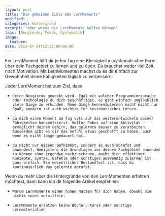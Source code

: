 ```yaml
---
layout: post
title: "Die geheimen Ziele des LernMoments"
modified:
categories: hintergrund
excerpt: "oder wobei dir LernMomente helfen können"
tags: [Neugierde, Fokus, Systematik]
image:
  feature:
date: 2015-07-24T12:21:00+00:00
---
```


Ein LernMoment hilft dir jeden Tag eine Kleinigkeit in systematischer Form über dein Fachgebiet zu lernen und zu üben. Du brauchst weder viel Zeit, noch Motivation. Mit LernMomenten machst du es dir einfach zur Gewohnheit deine Fähigkeiten täglich zu verbessern.

Jeder LernMoment hat zum Ziel, dass

-     deine Neugierde geweckt wird. Egal mit welcher Programmiersprache oder Technologie du dich beschäftigst, es gibt einfach unglaublich viele Dinge zu erkunden. Neue Dinge kennenzulernen macht nicht nur Spaß, sondern ist auch wichtig für systematisches Lernen.
-     du dich einen Moment am Tag voll auf das weiterentwickeln deiner Fähigkeiten konzentrierst. Voller Fokus auf eine Aktivität ermöglicht deinem Gehirn, das gelernte besser zu verarbeiten. Ausserdem gibt es dir das Gefühl etwas geschafft zu haben, auch wenn es nicht lange gedauert hat.
-     du nicht nur Wissen aufnimmst, sondern es auch abrufst und anwendest. Wenigstens die Grundlagen aus deinem Fachgebiet anwenden zu können ohne irgendwo nachzuschauen, macht dich effektiver. Konzepte, Syntax, Befehle oder sonstiges auswendig zulernen ist ganz einfach. Ein wesentlicher Bestandteil ist, dass du kontinuierlich das gelernte abrufst.

Wenn du mehr über die Hintergründe von den LernMomenten erfahren möchtest, dann kann ich dir folgende Artikel empfehlen:

-     Warum LernMomente einen hohen Nutzen für dich haben, obwohl sie nichts neues vermitteln.
-     LernMomente ersetzen keine Bücher, Kurse oder sonstige Lernmaterialien

